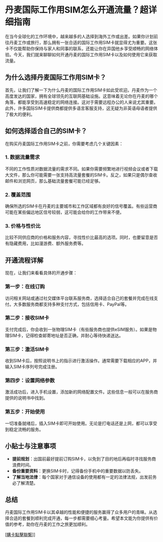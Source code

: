# 丹麦国际工作用SIM怎么开通流量？超详细指南

在当今全球化的工作环境中，越来越多的人选择到海外工作或出差。如果你计划前往丹麦工作或旅行，那么拥有一张合适的国际工作用SIM卡就显得尤为重要。这张卡不仅能帮助你保持与家人和同事的联系，还能让你在异国他乡享受顺畅的网络体验。今天，我们就来聊聊如何开通丹麦的国际工作用SIM卡以及如何使用它来获取流量。

## 为什么选择丹麦国际工作用SIM卡？

首先，让我们了解一下为什么丹麦的国际工作用SIM卡如此受欢迎。丹麦作为一个高度发达的国家，拥有全球领先的互联网基础设施。这意味着无论你在丹麦的哪个角落，都能享受到高速稳定的网络连接。这对于需要远程办公的人来说尤其重要。此外，许多国际SIM卡提供商都提供多语言客服支持，这无疑为非英语母语者提供了极大的便利。

## 如何选择适合自己的SIM卡？

在购买丹麦国际工作用SIM卡之前，你需要考虑几个关键因素：

### 1. 数据流量需求
不同的工作性质对数据流量的需求不同。如果你需要频繁地进行视频会议或者下载大文件，那么你可能需要一张支持高流量套餐的SIM卡。反之，如果只是偶尔查收邮件和浏览网页，那么基础流量套餐可能已经足够。

### 2. 覆盖范围
确保所选的SIM卡在丹麦的主要城市和工作区域都有良好的信号覆盖。有些运营商可能在某些偏远地区信号较弱，这可能会给你的工作带来不便。

### 3. 价格与性价比
比较不同供应商的价格和服务内容，寻找性价比最高的选项。同时，也要留意是否有隐藏费用，比如漫游费、额外服务费等。

## 开通流程详解

现在，让我们来看看具体的开通步骤：

### 第一步：在线订购
访问相关网站或通过社交媒体平台联系服务商，选择适合自己的套餐并完成在线支付。大多数服务商都支持多种支付方式，包括信用卡、PayPal等。

### 第二步：接收SIM卡
支付完成后，你会收到一张物理SIM卡（有些服务商也提供eSIM服务）。如果是物理SIM卡，记得检查邮寄地址是否正确，并耐心等待快递送达。

### 第三步：激活SIM卡
收到SIM卡后，按照说明书上的指示进行激活操作。通常需要下载相应的APP，并输入SIM卡序列号完成注册。

### 第四步：设置网络参数
激活成功后，进入手机设置，添加新的网络配置文件。这些信息一般可以在服务商提供的说明书中找到。

### 第五步：开始使用
一切准备就绪后，插入SIM卡即可开始使用。无论是打电话还是上网，都可以享受到稳定流畅的服务。

## 小贴士与注意事项

- **提前规划**：出国前最好提前订购SIM卡，以免到了目的地后再临时寻找服务商浪费时间。
- **备份重要资料**：更换SIM卡时，记得备份手机中的重要数据以防丢失。
- **了解当地法律**：每个国家对于通信设备的使用都有一定的法律法规，出发前务必了解清楚。

## 总结

丹麦国际工作用SIM卡以其卓越的性能和便捷的服务赢得了众多用户的青睐。从选择合适的套餐到顺利完成开通，每一步都需要细心考量。希望本文能为你提供有价值的参考，助你在丹麦的工作之旅更加顺利。

[[購卡點擊聯繫](https://t.me/s/esim1088)]]